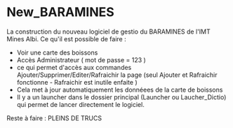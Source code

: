 # New_BARAMINES

La construction du nouveau logiciel de gestio du BARAMINES de l'IMT Mines Albi.
Ce qu'il est possible de faire :
- Voir une carte des boissons
- Accès Administrateur ( mot de passe = 123 )
- ce qui permet d'accès aux commandes Ajouter/Supprimer/Editer/Rafraichir la page (seul Ajouter et Rafraichir fonctionne - Rafraichir est inutile enfaite )
- Cela met à jour automatiquement les donnéees de la carte de boissons
- Il y a un launcher dans le dossier principal (Launcher ou Laucher_Dictio) qui permet de lancer directement le logiciel.

Reste à faire : 
PLEINS DE TRUCS
